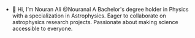 - 👋 Hi, I’m Nouran Ali @Nouranal
 A Bachelor's degree holder in Physics with a specialization in Astrophysics. Eager to collaborate on astrophysics research projects. Passionate about making science accessible to everyone.

<!---
Nouranal/Nouranal is a ✨ special ✨ repository because its `README.md` (this file) appears on your GitHub profile.
You can click the Preview link to take a look at your changes.
--->
